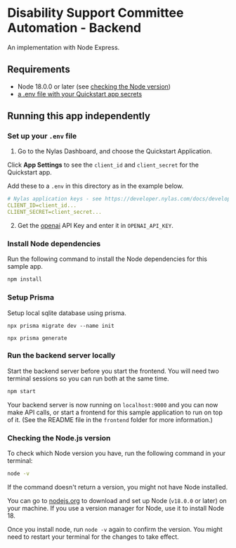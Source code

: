 # Disability Support Committee Automation - Backend

An implementation with Node Express.

## Requirements

- Node 18.0.0 or later (see [checking the Node version](#checking-the-nodejs-version))
- [a .env file with your Quickstart app secrets](#set-up-your-env-file)

## Running this app independently

### Set up your `.env` file

1. Go to the Nylas Dashboard, and choose the Quickstart Application.

Click **App Settings** to see the `client_id` and `client_secret` for the Quickstart app.

Add these to a `.env` in this directory as in the example below.

```yaml
# Nylas application keys - see https://developer.nylas.com/docs/developer-guide/authentication/authorizing-api-requests/#sdk-authentication
CLIENT_ID=client_id...
CLIENT_SECRET=client_secret...
```

2. Get the [openai](https://openai.com/product) API Key and enter it in `OPENAI_API_KEY`.

### Install Node dependencies

Run the following command to install the Node dependencies for this sample app.

```bash
npm install
```

### Setup Prisma

Setup local sqlite database using prisma.

`npx prisma migrate dev --name init`

`npx prisma generate`

### Run the backend server locally

Start the backend server before you start the frontend. You will need two terminal sessions so you can run both at the same time.

```bash
npm start
```

Your backend server is now running on `localhost:9000` and you can now make API calls, or start a frontend for this sample application to run on top of it.
(See the README file in the `frontend` folder for more information.)

### Checking the Node.js version

To check which Node version you have, run the following command in your terminal:

```bash
node -v
```

If the command doesn't return a version, you might not have Node installed.

You can go to [nodejs.org](https://nodejs.org/en/) to download and set up Node (`v18.0.0` or later) on your machine. If you use a version manager for Node, use it to install Node 18.

Once you install node, run `node -v` again to confirm the version. You might need to restart your terminal for the changes to take effect.
